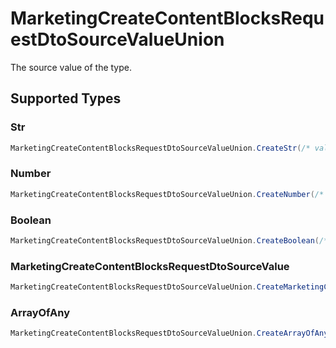 # MarketingCreateContentBlocksRequestDtoSourceValueUnion

The source value of the type.


## Supported Types

### Str

```csharp
MarketingCreateContentBlocksRequestDtoSourceValueUnion.CreateStr(/* values here */);
```

### Number

```csharp
MarketingCreateContentBlocksRequestDtoSourceValueUnion.CreateNumber(/* values here */);
```

### Boolean

```csharp
MarketingCreateContentBlocksRequestDtoSourceValueUnion.CreateBoolean(/* values here */);
```

### MarketingCreateContentBlocksRequestDtoSourceValue

```csharp
MarketingCreateContentBlocksRequestDtoSourceValueUnion.CreateMarketingCreateContentBlocksRequestDtoSourceValue(/* values here */);
```

### ArrayOfAny

```csharp
MarketingCreateContentBlocksRequestDtoSourceValueUnion.CreateArrayOfAny(/* values here */);
```
